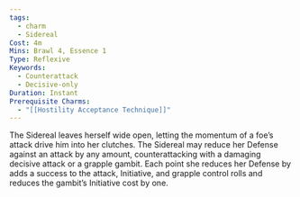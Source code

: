 ```yaml
---
tags:
  - charm
  - Sidereal
Cost: 4m
Mins: Brawl 4, Essence 1
Type: Reflexive
Keywords:
  - Counterattack
  - Decisive-only
Duration: Instant
Prerequisite Charms:
  - "[[Hostility Acceptance Technique]]"
---
```

The Sidereal leaves herself wide open, letting the momentum of a foe’s attack drive him into her clutches. The Sidereal may reduce her Defense against an attack by any amount, counterattacking with a damaging decisive attack or a grapple gambit. Each point she reduces her Defense by adds a success to the attack, Initiative, and grapple control rolls and reduces the gambit’s Initiative cost by one.